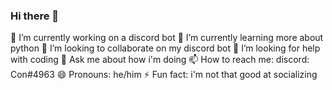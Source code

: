 ### Hi there 👋

🔭 I’m currently working on a discord bot
🌱 I’m currently learning more about python
👯 I’m looking to collaborate on my discord bot
🤔 I’m looking for help with coding
💬 Ask me about how i'm doing
📫 How to reach me: discord: Con#4963
😄 Pronouns: he/him
⚡ Fun fact: i'm not that good at socializing
